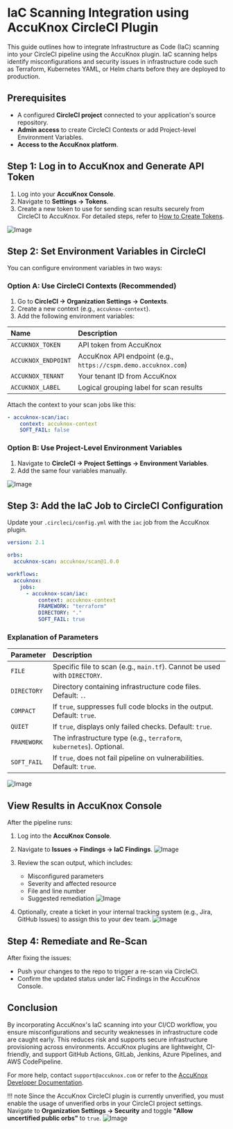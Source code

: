 # IaC Scanning Integration using AccuKnox CircleCI Plugin

This guide outlines how to integrate Infrastructure as Code (IaC) scanning into your CircleCI pipeline using the AccuKnox plugin. IaC scanning helps identify misconfigurations and security issues in infrastructure code such as Terraform, Kubernetes YAML, or Helm charts before they are deployed to production.

## Prerequisites

  * A configured **CircleCI project** connected to your application's source repository.
  * **Admin access** to create CircleCI Contexts or add Project-level Environment Variables.
  * **Access to the AccuKnox platform**.

## Step 1: Log in to AccuKnox and Generate API Token

1.  Log into your **AccuKnox Console**.
2.  Navigate to **Settings → Tokens**.
3.  Create a new token to use for sending scan results securely from CircleCI to AccuKnox. For detailed steps, refer to [How to Create Tokens](https://help.accuknox.com/how-to/how-to-create-tokens/).

![Image](./images/circleci-iac/1.png)

## Step 2: Set Environment Variables in CircleCI

You can configure environment variables in two ways:

### Option A: Use CircleCI Contexts (Recommended)

1.  Go to **CircleCI → Organization Settings → Contexts**.
2.  Create a new context (e.g., `accuknox-context`).
3.  Add the following environment variables:

| Name              | Description                    |
| :---------------- | :----------------------------- |
| `ACCUKNOX_TOKEN`  | API token from AccuKnox        |
| `ACCUKNOX_ENDPOINT` | AccuKnox API endpoint (e.g., `https://cspm.demo.accuknox.com`) |
| `ACCUKNOX_TENANT` | Your tenant ID from AccuKnox   |
| `ACCUKNOX_LABEL`  | Logical grouping label for scan results |

Attach the context to your scan jobs like this:

```yaml
- accuknox-scan/iac:
    context: accuknox-context
    SOFT_FAIL: false
```

### Option B: Use Project-Level Environment Variables

1.  Navigate to **CircleCI → Project Settings → Environment Variables**.
2.  Add the same four variables manually.

![Image](./images/circleci-iac/2.png)

## Step 3: Add the IaC Job to CircleCI Configuration

Update your `.circleci/config.yml` with the `iac` job from the AccuKnox plugin.

```yaml
version: 2.1

orbs:
  accuknox-scan: accuknox/scan@1.0.0

workflows:
  accuknox:
    jobs:
      - accuknox-scan/iac:
          context: accuknox-context
          FRAMEWORK: "terraform"
          DIRECTORY: "."
          SOFT_FAIL: true
```

### Explanation of Parameters

| Parameter   | Description                                           |
| :---------- | :---------------------------------------------------- |
| `FILE`      | Specific file to scan (e.g., `main.tf`). Cannot be used with `DIRECTORY`. |
| `DIRECTORY` | Directory containing infrastructure code files. Default: `.`. |
| `COMPACT`   | If `true`, suppresses full code blocks in the output. Default: `true`. |
| `QUIET`     | If `true`, displays only failed checks. Default: `true`. |
| `FRAMEWORK` | The infrastructure type (e.g., `terraform`, `kubernetes`). Optional. |
| `SOFT_FAIL` | If `true`, does not fail pipeline on vulnerabilities. Default: `true`. |

![Image](./images/circleci-iac/3.png)

## View Results in AccuKnox Console

After the pipeline runs:

1.  Log into the **AccuKnox Console**.
2.  Navigate to **Issues → Findings → IaC Findings**.
![Image](./images/circleci-iac/4.png)

3.  Review the scan output, which includes:
      * Misconfigured parameters
      * Severity and affected resource
      * File and line number
      * Suggested remediation
![Image](./images/circleci-iac/5.png)

4.  Optionally, create a ticket in your internal tracking system (e.g., Jira, GitHub Issues) to assign this to your dev team.
![Image](./images/circleci-iac/6.png)

## Step 4: Remediate and Re-Scan

After fixing the issues:

  * Push your changes to the repo to trigger a re-scan via CircleCI.
  * Confirm the updated status under IaC Findings in the AccuKnox Console.

## Conclusion

By incorporating AccuKnox's IaC scanning into your CI/CD workflow, you ensure misconfigurations and security weaknesses in infrastructure code are caught early. This reduces risk and supports secure infrastructure provisioning across environments. AccuKnox plugins are lightweight, CI-friendly, and support GitHub Actions, GitLab, Jenkins, Azure Pipelines, and AWS CodePipeline.

For more help, contact `support@accuknox.com` or refer to the [AccuKnox Developer Documentation](https://help.accuknox.com/).

!!! note
    Since the AccuKnox CircleCI plugin is currently unverified, you must enable the usage of unverified orbs in your CircleCI project settings.
    Navigate to **Organization Settings → Security** and toggle **"Allow uncertified public orbs"** to `true`.
    ![Image](./images/circleci-overview/note.png)
